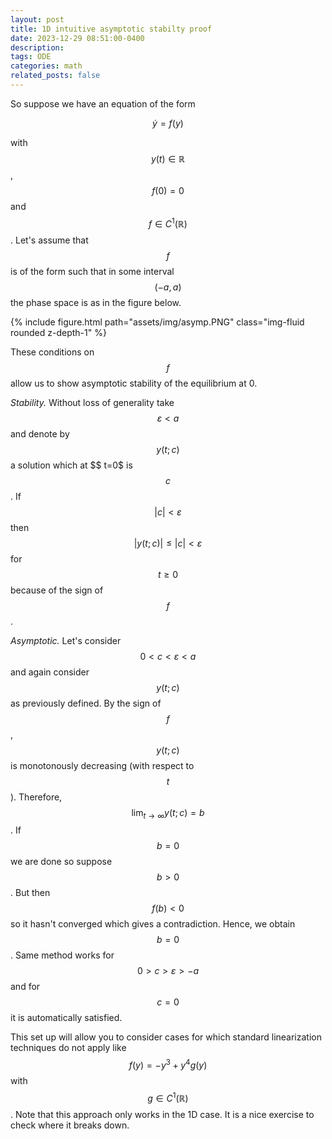 ```yaml
---
layout: post
title: 1D intuitive asymptotic stabilty proof
date: 2023-12-29 08:51:00-0400
description: 
tags: ODE
categories: math
related_posts: false
---
```



So suppose we have an equation of the form 

$$
\dot y = f(y)
$$

with $$ y(t) \in \mathbb{R} $$, $$ f(0) = 0 $$ and $$ f \in C^1(\mathbb{R}) $$. Let's assume that $$ f $$ is of the form such that in some interval $$ (-a, a) $$ the phase space is as in the figure below.

<div class="container">
        {% include figure.html path="assets/img/asymp.PNG" class="img-fluid rounded z-depth-1" %}
</div>

These conditions on $$ f $$ allow us to show asymptotic stability of the equilibrium at 0. 

*Stability.* Without loss of generality take $$ \varepsilon < a $$ and denote by $$ y(t; c ) $$  a solution which at $$ t=0$ is $$ c $$ .  If $$ |c| < \varepsilon $$ then $$ |y(t;c)| \leq |c|  < \varepsilon $$  for $$ t \geq 0 $$ because of the sign of $$ f $$ .

*Asymptotic.* Let's consider $$ 0 < c < \varepsilon < a $$ and again consider $$ y(t;c) $$ as previously defined. By the sign of $$ f $$ , $$ y(t;c) $$ is monotonously decreasing (with respect to $$ t $$). Therefore, $$ \lim_{t \rightarrow \infty }y(t;c) = b $$. If $$ b=0 $$ we are done so suppose $$ b>0 $$. But then $$ f(b) <0 $$ so it hasn't converged which gives a contradiction. Hence, we obtain $$ b=0 $$. Same method works for $$ 0>c> \varepsilon>-a $$ and for $$ c=0 $$ it is automatically satisfied. 

This set up will allow you to consider cases for which standard linearization techniques do not apply like $$ f(y) = -y^3 + y^4 g(y) $$ with $$ g \in C^1(\mathbb{R}) $$. Note that this approach only works in the 1D case. It is a nice exercise to check where it breaks down.   